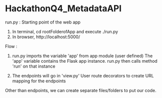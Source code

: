 # HackathonQ4_MetadataAPI

run.py : Starting point of the web app
1) In terminal, cd rootFolderofApp and execute ./run.py
2) In browser, http://localhost:5000/

Flow :
1) run.py imports the variable 'app' from app module (user defined)
   The 'app' variable contains the Flask app instance. run.py then calls method 'run' on that instance

2) The endpoints will go in 'view.py'
   User route decorators to create URL mapping for the endpoints

Other than endpoints, we can create separate files/folders to put our code.
